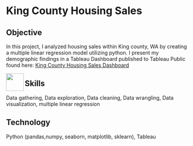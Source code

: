 # King County Housing Sales

## Objective
In this project, I analyzed housing sales within King county, WA by creating a multiple linear regression model utilizing python. I present my demographic findings in a Tableau Dashboard published to Tableau Public found here: [King County Housing Sales Dashboard](https://public.tableau.com/views/KingCountyHouseSales_17029447909060/KingCountyHouseSales?:language=en-US&:display_count=n&:origin=viz_share_link)

<a href="url"><img src="https://github.com/Sunny-Lai/KingCountySales/Kingcounty.png" align="left" height="48" width="48" ></a>

## Skills
Data gathering, Data exploration, Data cleaning, Data wrangling, Data visualization, multiple linear regression

## Technology
Python (pandas,numpy, seaborn, matplotlib, sklearn), Tableau

